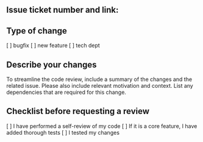 ## Issue ticket number and link:


## Type of change
[ ] bugfix
[ ] new feature
[ ] tech dept


## Describe your changes
To streamline the code review, include a summary of the changes and the related issue. Please also include relevant motivation and context. List any dependencies that are required for this change.


## Checklist before requesting a review
[ ] I have performed a self-review of my code
[ ] If it is a core feature, I have added thorough tests
[ ] I tested my changes
